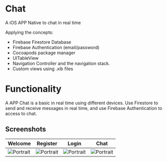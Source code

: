 # Chat
A iOS APP Native to chat in real time

Applying the concepts:

* Firebase Firestore Database
* Firebase Authentication (email/password)
* Cocoapods package manager
* UITableView
* Navigation Controller and the navigation stack.
* Custom views using .xib files


# Functionality
A APP Chat is a basic in real time using different devices. 
Use Firestore to send and receive messages in real time, and use Firebase Authentication to access to chat.


## Screenshots


|  Welcome      |  Register      |  Login      |  Chat      |
|------------|-------------|------------|------------|
| ![Portrait](Documentation/portrait_welcome.png) |  ![Portrait](Documentation/portrait_register.png)  | ![Portrait](Documentation/portrait_login.png) | ![Portrait](Documentation/portrait_chat.png) |
